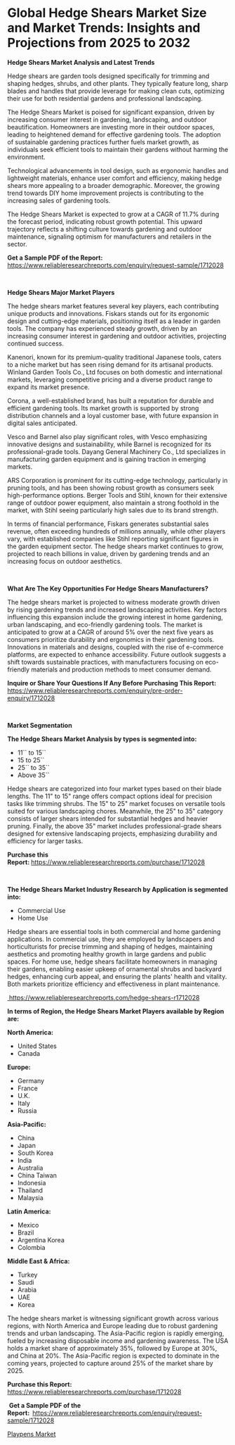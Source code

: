 <p><h1>Global Hedge Shears Market Size and Market Trends: Insights and Projections from 2025 to 2032</h1></p><p><strong>Hedge Shears Market Analysis and Latest Trends</strong></p>
<p><p>Hedge shears are garden tools designed specifically for trimming and shaping hedges, shrubs, and other plants. They typically feature long, sharp blades and handles that provide leverage for making clean cuts, optimizing their use for both residential gardens and professional landscaping.</p><p>The Hedge Shears Market is poised for significant expansion, driven by increasing consumer interest in gardening, landscaping, and outdoor beautification. Homeowners are investing more in their outdoor spaces, leading to heightened demand for effective gardening tools. The adoption of sustainable gardening practices further fuels market growth, as individuals seek efficient tools to maintain their gardens without harming the environment.</p><p>Technological advancements in tool design, such as ergonomic handles and lightweight materials, enhance user comfort and efficiency, making hedge shears more appealing to a broader demographic. Moreover, the growing trend towards DIY home improvement projects is contributing to the increasing sales of gardening tools.</p><p>The Hedge Shears Market is expected to grow at a CAGR of 11.7% during the forecast period, indicating robust growth potential. This upward trajectory reflects a shifting culture towards gardening and outdoor maintenance, signaling optimism for manufacturers and retailers in the sector.</p></p>
<p><strong>Get a Sample PDF of the Report:&nbsp;</strong> <a href="https://www.reliableresearchreports.com/enquiry/request-sample/1712028?utm_campaign=3383&utm_medium=2&utm_source=Github&utm_content=ia&utm_term=27032025&utm_id=hedge-shears">https://www.reliableresearchreports.com/enquiry/request-sample/1712028</a></p>
<p>&nbsp;</p>
<p><strong>Hedge Shears Major Market Players</strong></p>
<p><p>The hedge shears market features several key players, each contributing unique products and innovations. Fiskars stands out for its ergonomic design and cutting-edge materials, positioning itself as a leader in garden tools. The company has experienced steady growth, driven by an increasing consumer interest in gardening and outdoor activities, projecting continued success.</p><p>Kanenori, known for its premium-quality traditional Japanese tools, caters to a niche market but has seen rising demand for its artisanal products. Winland Garden Tools Co., Ltd focuses on both domestic and international markets, leveraging competitive pricing and a diverse product range to expand its market presence.</p><p>Corona, a well-established brand, has built a reputation for durable and efficient gardening tools. Its market growth is supported by strong distribution channels and a loyal customer base, with future expansion in digital sales anticipated.</p><p>Vesco and Barnel also play significant roles, with Vesco emphasizing innovative designs and sustainability, while Barnel is recognized for its professional-grade tools. Dayang General Machinery Co., Ltd specializes in manufacturing garden equipment and is gaining traction in emerging markets.</p><p>ARS Corporation is prominent for its cutting-edge technology, particularly in pruning tools, and has been showing robust growth as consumers seek high-performance options. Berger Tools and Stihl, known for their extensive range of outdoor power equipment, also maintain a strong foothold in the market, with Stihl seeing particularly high sales due to its brand strength.</p><p>In terms of financial performance, Fiskars generates substantial sales revenue, often exceeding hundreds of millions annually, while other players vary, with established companies like Stihl reporting significant figures in the garden equipment sector. The hedge shears market continues to grow, projected to reach billions in value, driven by gardening trends and an increasing focus on outdoor aesthetics.</p></p>
<p>&nbsp;</p>
<p><strong>What Are The Key Opportunities For Hedge Shears Manufacturers?</strong></p>
<p><p>The hedge shears market is projected to witness moderate growth driven by rising gardening trends and increased landscaping activities. Key factors influencing this expansion include the growing interest in home gardening, urban landscaping, and eco-friendly gardening tools. The market is anticipated to grow at a CAGR of around 5% over the next five years as consumers prioritize durability and ergonomics in their gardening tools. Innovations in materials and designs, coupled with the rise of e-commerce platforms, are expected to enhance accessibility. Future outlook suggests a shift towards sustainable practices, with manufacturers focusing on eco-friendly materials and production methods to meet consumer demand.</p></p>
<p><strong>Inquire or Share Your Questions If Any Before Purchasing This Report:</strong> <a href="https://www.reliableresearchreports.com/enquiry/pre-order-enquiry/1712028?utm_campaign=3383&utm_medium=2&utm_source=Github&utm_content=ia&utm_term=27032025&utm_id=hedge-shears">https://www.reliableresearchreports.com/enquiry/pre-order-enquiry/1712028</a></p>
<p>&nbsp;</p>
<p><strong>Market Segmentation</strong></p>
<p><strong>The Hedge Shears Market Analysis by types is segmented into:</strong></p>
<p><ul><li>11`` to 15``</li><li>15 to 25``</li><li>25`` to 35``</li><li>Above 35``</li></ul></p>
<p><p>Hedge shears are categorized into four market types based on their blade lengths. The 11" to 15" range offers compact options ideal for precision tasks like trimming shrubs. The 15" to 25" market focuses on versatile tools suited for various landscaping chores. Meanwhile, the 25" to 35" category consists of larger shears intended for substantial hedges and heavier pruning. Finally, the above 35" market includes professional-grade shears designed for extensive landscaping projects, emphasizing durability and efficiency for larger tasks.</p></p>
<p><strong>Purchase this Report:&nbsp;</strong><a href="https://www.reliableresearchreports.com/purchase/1712028?utm_campaign=3383&utm_medium=2&utm_source=Github&utm_content=ia&utm_term=27032025&utm_id=hedge-shears">https://www.reliableresearchreports.com/purchase/1712028</a></p>
<p>&nbsp;</p>
<p><strong>The Hedge Shears Market Industry Research by Application is segmented into:</strong></p>
<p><ul><li>Commercial Use</li><li>Home Use</li></ul></p>
<p><p>Hedge shears are essential tools in both commercial and home gardening applications. In commercial use, they are employed by landscapers and horticulturists for precise trimming and shaping of hedges, maintaining aesthetics and promoting healthy growth in large gardens and public spaces. For home use, hedge shears facilitate homeowners in managing their gardens, enabling easier upkeep of ornamental shrubs and backyard hedges, enhancing curb appeal, and ensuring the plants' health and vitality. Both markets prioritize efficiency and effectiveness in plant maintenance.</p></p>
<p><a href="https://www.reliableresearchreports.com/hedge-shears-r1712028?utm_campaign=3383&utm_medium=2&utm_source=Github&utm_content=ia&utm_term=27032025&utm_id=hedge-shears">&nbsp;https://www.reliableresearchreports.com/hedge-shears-r1712028</a></p>
<p><strong>In terms of Region, the Hedge Shears Market Players available by Region are:</strong></p>
<p>
    <p> <strong> North America: </strong>
        <ul>
            <li>United States</li>
            <li>Canada</li>
        </ul>
        </p> 
    <p> <strong> Europe: </strong>
        <ul>
            <li>Germany</li>
            <li>France</li>
            <li>U.K.</li>
            <li>Italy</li>
            <li>Russia</li>
        </ul>
        </p> 
    <p> <strong> Asia-Pacific: </strong>
        <ul>
            <li>China</li>
            <li>Japan</li>
            <li>South Korea</li>
            <li>India</li>
            <li>Australia</li>
            <li>China Taiwan</li>
            <li>Indonesia</li>
            <li>Thailand</li>
            <li>Malaysia</li>
        </ul>
        </p> 
    <p> <strong> Latin America: </strong>
        <ul>
            <li>Mexico</li>
            <li>Brazil</li>
            <li>Argentina Korea</li>
            <li>Colombia</li>
        </ul>
        </p> 
    <p> <strong> Middle East & Africa: </strong>
        <ul>
            <li>Turkey</li>
            <li>Saudi</li>
            <li>Arabia</li>
            <li>UAE</li>
            <li>Korea</li>
        </ul>
    </p>
    </p>
<p><p>The hedge shears market is witnessing significant growth across various regions, with North America and Europe leading due to robust gardening trends and urban landscaping. The Asia-Pacific region is rapidly emerging, fueled by increasing disposable income and gardening awareness. The USA holds a market share of approximately 35%, followed by Europe at 30%, and China at 20%. The Asia-Pacific region is expected to dominate in the coming years, projected to capture around 25% of the market share by 2025.</p></p>
<p><strong>Purchase this Report: </strong><a href="https://www.reliableresearchreports.com/purchase/1712028?utm_campaign=3383&utm_medium=2&utm_source=Github&utm_content=ia&utm_term=27032025&utm_id=hedge-shears">https://www.reliableresearchreports.com/purchase/1712028</a></p>
<p>&nbsp;<strong>Get a Sample PDF of the Report:&nbsp;&nbsp;</strong><a href="https://www.reliableresearchreports.com/enquiry/request-sample/1712028?utm_campaign=3383&utm_medium=2&utm_source=Github&utm_content=ia&utm_term=27032025&utm_id=hedge-shears">https://www.reliableresearchreports.com/enquiry/request-sample/1712028</a></p>
<p><strong></strong></p>
<p><p><a href="https://github.com/rigelciara0p/Market-Research-Report-List-1/blob/main/playpens-market.md?utm_campaign=3383&utm_medium=2&utm_source=Github&utm_content=ia&utm_term=27032025&utm_id=hedge-shears">Playpens Market</a></p></p>